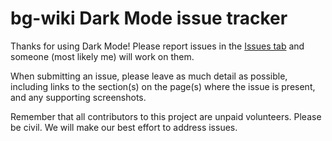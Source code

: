 # bg-wiki Dark Mode issue tracker

Thanks for using Dark Mode! Please report issues in the [Issues tab](https://github.com/posimagi/bg-wiki-dark-mode/issues) and someone (most likely me) will work on them.

When submitting an issue, please leave as much detail as possible, including links to the section(s) on the page(s) where the issue is present, and any supporting screenshots.

Remember that all contributors to this project are unpaid volunteers. Please be civil. We will make our best effort to address issues.
